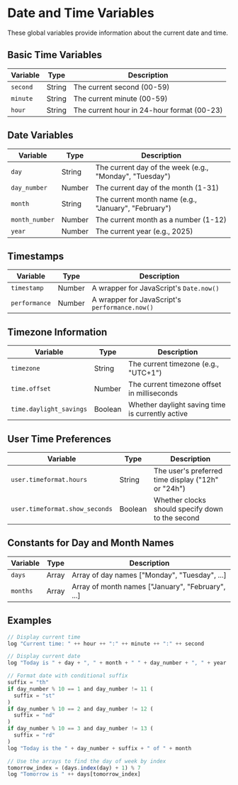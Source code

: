 # Date and Time Variables

These global variables provide information about the current date and time.

## Basic Time Variables

| Variable | Type | Description |
| --- | --- | --- |
| `second` | String | The current second (00-59) |
| `minute` | String | The current minute (00-59) |
| `hour` | String | The current hour in 24-hour format (00-23) |

## Date Variables

| Variable | Type | Description |
| --- | --- | --- |
| `day` | String | The current day of the week (e.g., "Monday", "Tuesday") |
| `day_number` | Number | The current day of the month (1-31) |
| `month` | String | The current month name (e.g., "January", "February") |
| `month_number` | Number | The current month as a number (1-12) |
| `year` | Number | The current year (e.g., 2025) |

## Timestamps

| Variable | Type | Description |
| --- | --- | --- |
| `timestamp` | Number | A wrapper for JavaScript's `Date.now()` |
| `performance` | Number | A wrapper for JavaScript's `performance.now()` |

## Timezone Information

| Variable | Type | Description |
| --- | --- | --- |
| `timezone` | String | The current timezone (e.g., "UTC+1") |
| `time.offset` | Number | The current timezone offset in milliseconds |
| `time.daylight_savings` | Boolean | Whether daylight saving time is currently active |

## User Time Preferences

| Variable | Type | Description |
| --- | --- | --- |
| `user.timeformat.hours` | String | The user's preferred time display ("12h" or "24h") |
| `user.timeformat.show_seconds` | Boolean | Whether clocks should specify down to the second |

## Constants for Day and Month Names

| Variable | Type | Description |
| --- | --- | --- |
| `days` | Array | Array of day names \["Monday", "Tuesday", ...\] |
| `months` | Array | Array of month names \["January", "February", ...\] |

## Examples

```javascript
// Display current time
log "Current time: " ++ hour ++ ":" ++ minute ++ ":" ++ second

// Display current date
log "Today is " + day + ", " + month + " " + day_number + ", " + year

// Format date with conditional suffix
suffix = "th"
if day_number % 10 == 1 and day_number != 11 (
  suffix = "st"
)
if day_number % 10 == 2 and day_number != 12 (
  suffix = "nd"
)
if day_number % 10 == 3 and day_number != 13 (
  suffix = "rd"
)
log "Today is the " + day_number + suffix + " of " + month

// Use the arrays to find the day of week by index
tomorrow_index = (days.index(day) + 1) % 7
log "Tomorrow is " ++ days[tomorrow_index]
```
